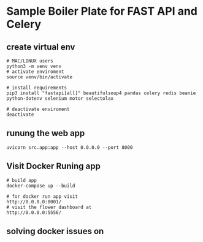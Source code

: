 # Sample Boiler Plate for FAST API and Celery


## create virtual env
```
# MAC/LINUX users
python3 -m venv venv
# activate enviroment
source venv/bin/activate

# install requirements
pip3 install "fastapi[all]" beautifulsoup4 pandas celery redis beanie python-dotenv selenium motor selectolax

# deactivate enviroment
deactivate
```

## runung the web app
```
uvicorn src.app:app --host 0.0.0.0 --port 8000
```
## Visit Docker Runing app
```
# build app
docker-compose up --build

# for docker run app visit
http://0.0.0.0:8001/ 
# visit the flower dashboard at 
http://0.0.0.0:5556/
```

## solving docker issues on
```
```